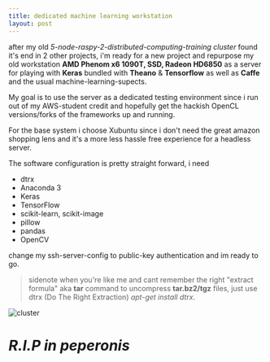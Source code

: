 ```yaml
---
title: dedicated machine learning workstation
layout: post
---
```


after my old *5-node-raspy-2-distributed-computing-training cluster* 
found it's end in 2 other projects, 
i'm ready for a new project and repurpose my old workstation **AMD Phenom x6 1090T, SSD, Radeon HD6850**
as a server for playing with __Keras__ bundled with __Theano__ & __Tensorflow__
as well as __Caffe__ and the usual machine-learning-supects.

My goal is to use the server as a dedicated testing environment since i run
out of my AWS-student credit and hopefully get the hackish OpenCL versions/forks of the frameworks up and running.

For the base system i choose Xubuntu since i don't need the great amazon shopping lens and it's a more less hassle free experience for a headless server.

The software configuration is pretty straight forward, i need

- dtrx
- Anaconda 3
- Keras
- TensorFlow
- scikit-learn, scikit-image
- pillow
- pandas
- OpenCV

change my ssh-server-config to public-key authentication and im ready to go.

>sidenote when you're like me and cant remember the right
>"extract formula" aka **tar** command to uncompress **tar.bz2/tgz** files,
>just use dtrx (Do The Right Extraction) *apt-get install dtrx*.

![cluster](http://zeroispri.me/assets/images/postimages/cluster.JPG)
# *R.I.P in peperonis*
